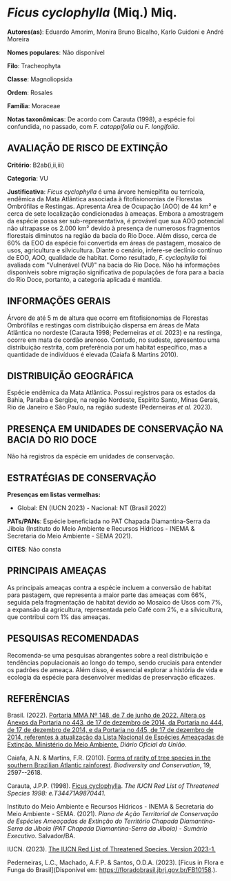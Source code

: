 # *Ficus cyclophylla* (Miq.) Miq.

**Autores(as)**: Eduardo Amorim, Monira Bruno Bicalho, Karlo Guidoni e André Moreira

**Nomes populares**: Não disponível

**Filo**: Tracheophyta

**Classe**: Magnoliopsida

**Ordem**: Rosales

**Família**: Moraceae

**Notas taxonômicas**: De acordo com Carauta (1998), a espécie foi confundida, no passado, com *F. catappifolia* ou *F. longifolia*.

## AVALIAÇÃO DE RISCO DE EXTINÇÃO

**Critério**: B2ab(i,ii,iii)

**Categoria**: VU

**Justificativa**: *Ficus cyclophylla* é uma árvore hemiepífita ou terrícola, endêmica da Mata Atlântica associada à fitofisionomias de Florestas Ombrófilas e Restingas. Apresenta Área de Ocupação (AOO) de 44 km² e cerca de sete localização condicionadas à ameaças. Embora a amostragem da espécie possa ser sub-representativa, é provável que sua AOO potencial não ultrapasse os 2.000 km² devido à presença de numerosos fragmentos florestais diminutos na região da bacia do Rio Doce. Além disso, cerca de 60% da EOO da espécie foi convertida em áreas de pastagem, mosaico de usos, agricultura e silvicultura. Diante o cenário, infere-se declínio contínuo de EOO, AOO, qualidade de habitat. Como resultado, *F. cyclophylla* foi avaliada com "Vulnerável (VU)" na bacia do Rio Doce. Não há informações disponíveis sobre migração significativa de populações de fora para a bacia do Rio Doce, portanto, a categoria aplicada é mantida.

## INFORMAÇÕES GERAIS

Árvore de até 5 m de altura que ocorre em fitofisionomias de Florestas Ombrófilas e restingas com distribuição dispersa em áreas de Mata Atlântica no nordeste (Carauta 1998; Pederneiras *et al.* 2023) e na restinga, ocorre em mata de cordão arenoso. Contudo, no sudeste, apresentou uma distribuição restrita, com preferência por um habitat específico, mas a quantidade de indivíduos é elevada (Caiafa & Martins 2010).

## DISTRIBUIÇÃO GEOGRÁFICA

Espécie endêmica da Mata Atlântica. Possui registros para os estados da Bahia, Paraíba e Sergipe, na região Nordeste, Espírito Santo, Minas Gerais, Rio de Janeiro e São Paulo, na região sudeste (Pederneiras *et al.* 2023).

## PRESENÇA EM UNIDADES DE CONSERVAÇÃO NA BACIA DO RIO DOCE

Não há registros da espécie em unidades de conservação.

## ESTRATÉGIAS DE CONSERVAÇÃO

**Presenças em listas vermelhas:**

-   Global: EN (IUCN 2023) -   Nacional: NT (Brasil 2022)

**PATs/PANs**: Espécie beneficiada no PAT Chapada Diamantina-Serra da Jiboia (Instituto do Meio Ambiente e Recursos Hídricos - INEMA & Secretaria do Meio Ambiente - SEMA 2021).

**CITES**: Não consta

## PRINCIPAIS AMEAÇAS

As principais ameaças contra a espécie incluem a conversão de habitat para pastagem, que representa a maior parte das ameaças com 66%, seguida pela fragmentação de habitat devido ao Mosaico de Usos com 7%, a expansão da agricultura, representada pelo Café com 2%, e a silvicultura, que contribui com 1% das ameaças.

## PESQUISAS RECOMENDADAS

Recomenda-se uma pesquisas abrangentes sobre a real distribuição e tendências populacionais ao longo do tempo, sendo cruciais para entender os padrões de ameaça. Além disso, é essencial explorar a história de vida e ecologia da espécie para desenvolver medidas de preservação eficazes.

## REFERÊNCIAS

Brasil. (2022). [Portaria MMA Nº 148, de 7 de junho de 2022. Altera os Anexos da Portaria no 443, de 17 de dezembro de 2014, da Portaria no 444, de 17 de dezembro de 2014, e da Portaria no 445, de 17 de dezembro de 2014, referentes à atualização da Lista Nacional de Espécies Ameaçadas de Extinção. Ministério do Meio Ambiente.](https://in.gov.br/en/web/dou/-/portaria-mma-n-148-de-7-de-junho-de-2022-406272733) *Diário Oficial da União*.

Caiafa, A.N. & Martins, F.R. (2010). [Forms of rarity of tree species in the southern Brazilian Atlantic rainforest](https://doi.org/10.1007/s10531-010-9861-6). *Biodiversity and Conservation*, 19, 2597--2618.

Carauta, J.P.P. (1998). [Ficus cyclophylla](https://dx.doi.org/10.2305/IUCN.UK.1998.RLTS.T34471A9870441.en).  *The IUCN Red List of Threatened Species 1998: e.T34471A9870441.*

Instituto do Meio Ambiente e Recursos Hídricos - INEMA & Secretaria do Meio Ambiente - SEMA. (2021). *Plano de Ação Territorial de Conservação de Espécies Ameaçadas de Extinção do Território Chapada Diamantina-Serra da Jiboia (PAT Chapada Diamantina-Serra da Jiboia) - Sumário Executivo*.  Salvador/BA.

IUCN. (2023). [The IUCN Red List of Threatened Species. Version 2023-1.](https://www.iucnredlist.org.)

Pederneiras, L.C., Machado, A.F.P. & Santos, O.D.A. (2023). [Ficus in Flora e Funga do Brasil](Disponível em: <https://floradobrasil.jbrj.gov.br/FB10158>.).
